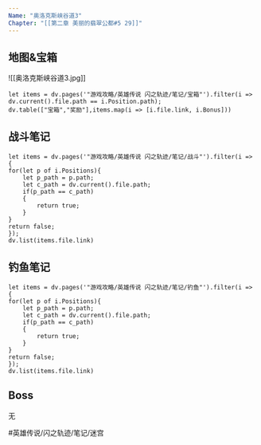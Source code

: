 ```yaml
---
Name: "奥洛克斯峡谷道3"
Chapter: "[[第二章 美丽的翡翠公都#5 29]]"
---
```


## 地图&宝箱
![[奥洛克斯峡谷道3.jpg]]
```dataviewjs
let items = dv.pages('"游戏攻略/英雄传说 闪之轨迹/笔记/宝箱"').filter(i => dv.current().file.path == i.Position.path);
dv.table(["宝箱","奖励"],items.map(i => [i.file.link, i.Bonus]))
```

## 战斗笔记
```dataviewjs
let items = dv.pages('"游戏攻略/英雄传说 闪之轨迹/笔记/战斗"').filter(i => {
for(let p of i.Positions){
	let p_path = p.path;
	let c_path = dv.current().file.path;
	if(p_path == c_path)
	{
		return true;
	}
}
return false;
});
dv.list(items.file.link)
```

## 钓鱼笔记
```dataviewjs
let items = dv.pages('"游戏攻略/英雄传说 闪之轨迹/笔记/钓鱼"').filter(i => {
for(let p of i.Positions){
	let p_path = p.path;
	let c_path = dv.current().file.path;
	if(p_path == c_path)
	{
		return true;
	}
}
return false;
});
dv.list(items.file.link)
```

## Boss

无

#英雄传说/闪之轨迹/笔记/迷宫